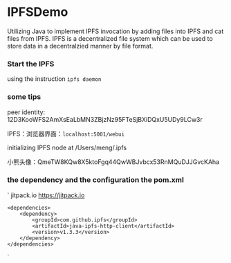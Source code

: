 # IPFSDemo
Utilizing Java to implement IPFS invocation by adding files into IPFS and cat files from IPFS.
IPFS is a decentralized file system which can be used to store data in a decentralzied manner by file format.

### Start the IPFS
using the instruction `ipfs daemon`

### some tips
peer identity: 12D3KooWFS2AmXsEaLbMN3ZBjzNz95FTeSjBXiDQxU5UDy9LCw3r

IPFS：浏览器界面：`localhost:5001/webui`

initializing IPFS node at /Users/meng/.ipfs

小熊头像：QmeTW8KQw8X5ktoFgq44QwWBJvbcx53RnMQuDJJGvcKAha

### the dependency and the configuration the pom.xml 
`
    <repositories>
        <repository>
            <id>jitpack.io</id>
            <url>https://jitpack.io</url>
        </repository>
    </repositories>

    <dependencies>
        <dependency>
            <groupId>com.github.ipfs</groupId>
            <artifactId>java-ipfs-http-client</artifactId>
            <version>v1.3.3</version>
        </dependency>
    </dependencies>

`
